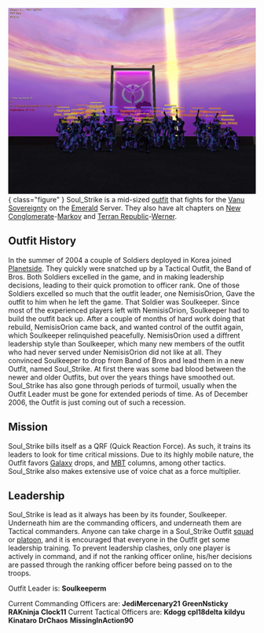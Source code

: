 ![](../images/Decoys_memorial1.jpg){ class="figure" } Soul_Strike is a
mid-sized [outfit](../terminology/Outfit.md) that fights for the
[Vanu Sovereignty](../etc/Vanu_Sovereignty.md) on the
[Emerald](../etc/Emerald.md) Server. They also have alt chapters on
[New Conglomerate](../etc/New_Conglomerate.md)-[Markov](../etc/Markov.md) and
[Terran Republic](../etc/Terran_Republic.md)-[Werner](../etc/Werner.md).

## Outfit History

In the summer of 2004 a couple of Soldiers deployed in Korea joined
[Planetside](../etc/PlanetSide.md). They quickly were snatched up by a Tactical
Outfit, the Band of Bros. Both Soldiers excelled in the game, and in making
leadership decisions, leading to their quick promotion to officer rank. One of
those Soldiers excelled so much that the outfit leader, one NemisisOrion, Gave
the outfit to him when he left the game. That Soldier was Soulkeeper. Since most
of the experienced players left with NemisisOrion, Soulkeeper had to build the
outfit back up. After a couple of months of hard work doing that rebuild,
NemisisOrion came back, and wanted control of the outfit again, which Soulkeeper
relinquished peacefully. NemisisOrion used a diffrent leadership style than
Soulkeeper, which many new members of the outfit who had never served under
NemisisOrion did not like at all. They convinced Soulkeeper to drop from Band of
Bros and lead them in a new Outfit, named Soul_Strike. At first there was some
bad blood between the newer and older Outfits, but over the years things have
smoothed out. Soul_Strike has also gone through periods of turmoil, usually when
the Outfit Leader must be gone for extended periods of time. As of December
2006, the Outfit is just coming out of such a recession.

## Mission

Soul_Strike bills itself as a QRF (Quick Reaction Force). As such, it trains its
leaders to look for time critical missions. Due to its highly mobile nature, the
Outfit favors [Galaxy](../vehicles/Galaxy.md) drops, and
[MBT](../items/Medium_Battle_Tank.md) columns, among other tactics. Soul_Strike
also makes extensive use of voice chat as a force multiplier.

## Leadership

Soul_Strike is lead as it always has been by its founder, Soulkeeper. Underneath
him are the commanding officers, and underneath them are Tactical commanders.
Anyone can take charge in a Soul_Strike Outfit [squad](../terminology/Squad.md)
or [platoon](../terminology/Platoon.md), and it is encouraged that everyone in
the Outfit get some leadership training. To prevent leadership clashes, only one
player is actively in command, and if not the ranking officer online, his/her
decisions are passed through the ranking officer before being passed on to the
troops.

Outfit Leader is: **Soulkeeperm**

Current Commanding Officers are: **JediMercenary21** **GreenNsticky**
**RAKninja** **Clock11** Current Tactical Officers are: **Kdogg** **cpl18delta**
**kildyu** **Kinataro** **DrChaos** **MissingInAction90**


